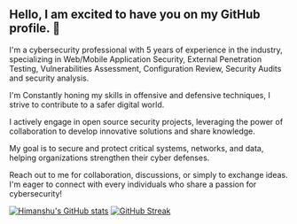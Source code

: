 ## Hello, I am excited to have you on my GitHub profile. 👋

I'm a cybersecurity professional with 5 years of experience in the industry, specializing in Web/Mobile Application Security, External Penetration Testing, Vulnerabilities Assessment, Configuration Review, Security Audits and security analysis.

I'm Constantly honing my skills in offensive and defensive techniques, I strive to contribute to a safer digital world.

I actively engage in open source security projects, leveraging the power of collaboration to develop innovative solutions and share knowledge.

My goal is to secure and protect critical systems, networks, and data, helping organizations strengthen their cyber defenses.

Reach out to me for collaboration, discussions, or simply to exchange ideas. I'm eager to connect with every individuals who share a passion for cybersecurity!

[![Himanshu's GitHub stats](https://github-readme-stats.vercel.app/api?username=HimanshuDhote)](https://github.com/HimanshuDhote/github-readme-stats)
[![GitHub Streak](https://streak-stats.demolab.com/?user=HimanshuDhote)](https://git.io/streak-stats)
